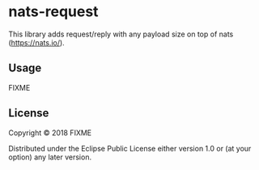 # nats-request

This library adds request/reply with any payload size on top of nats (https://nats.io/).

## Usage

FIXME

## License

Copyright © 2018 FIXME

Distributed under the Eclipse Public License either version 1.0 or (at
your option) any later version.
